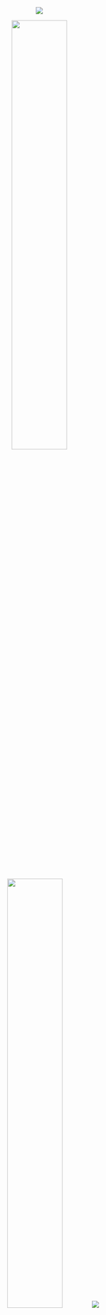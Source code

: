 <p align="center">
  <img src="https://camo.githubusercontent.com/992babdffd8c74a1502de375fbdf7e4d54773242/68747470733a2f2f6d656469612e67697068792e636f6d2f6d656469612f53576f536b4e36447854737a71494b4571762f67697068792e676966" />
</p>

<p align="center">
  <img height="50%" width="auto" src ="https://github-readme-stats.vercel.app/api?username=wangrongsheng&show_icons=true&count_private=true&theme=darcula&hide_border=true&hide=issues,contribs&bg_color=00000000">
  <img height="50%" width="auto" src ="https://github-readme-stats.vercel.app/api/top-langs/?username=wangrongsheng&layout=compact&hide_border=true&theme=darcula&bg_color=00000000&langs_count=6&hide=jupyter%20notebook,tex,css,php">
  <img src ="https://github-readme-streak-stats.herokuapp.com?user=wangrongsheng&theme=darcula&hide_border=true&background=FFFFFF00">
  <!--br>
  <br>
  <a href="https://www.buymeacoffee.com/wangrs"> <img align="center" src="https://cdn.buymeacoffee.com/buttons/v2/default-orange.png" height="50" width="210" alt="wangrs" /></a-->
</p>

##  <img src="https://media.giphy.com/media/fYSnHlufseco8Fh93Z/giphy.gif" width="30"> 读研这两年 

<table><tr><td valign="top" width="33%">

### 知识与学习 <img src="https://media.giphy.com/media/VgCDAzcKvsR6OM0uWg/giphy.gif" width="50">
<!-- recent_releases starts -->
- [AI项目工程实践](https://github.com/WangRongsheng/AI-Practice) - 进行中⛏️
- [李沐深度学习](https://github.com/WangRongsheng/DeepLearing-LiMu-Notes) - 进行中⛏️
</td><td valign="top" width="34%">

### 课程与竞赛 <img src="https://media.giphy.com/media/12oufCB0MyZ1Go/giphy.gif" width="50">
<!-- blog starts -->
- [大数据概论](https://blog.csdn.net/u014297502/category_11982248.html) - 进行中⛏️
- [物联网概论](https://blog.csdn.net/u014297502/category_11982245.html) - 进行中⛏️
- [机器学习](https://blog.csdn.net/u014297502/category_11982249.html) - 进行中⛏️
- [研究方法](https://blog.csdn.net/u014297502/category_11982251.html) - 进行中⛏️
</td><td valign="top" width="33%">

### 科研与论文 <img height="40" src="https://raw.githubusercontent.com/innng/innng/master/assets/kyubey.gif"/>
<!-- tils starts -->
- 软件著作权（	
20220815092018772316481） - 审查中⛏️

</td></tr></table>
